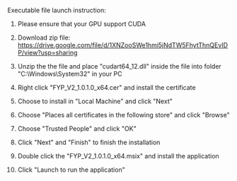 Executable file launch instruction:
1. Please ensure that your GPU support CUDA
   
2. Download zip file: https://drive.google.com/file/d/1XNZooSWe1hmi5jNdTW5FhytThnQEvIDP/view?usp=sharing

3. Unzip the the file and place "cudart64_12.dll" inside the file into folder "C:\Windows\System32" in your PC

4. Right click "FYP_V2_1.0.1.0_x64.cer" and install the certificate

5. Choose to install in "Local Machine" and click "Next"

6. Choose "Places all certificates in the following store" and click "Browse"

7. Choose "Trusted People" and click "OK"

8. Click "Next" and "Finish" to finish the installation

9. Double click the "FYP_V2_1.0.1.0_x64.msix" and install the application

10. Click "Launch to run the application"
